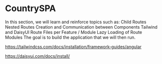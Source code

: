 # CountrySPA
In this section, we will learn and reinforce topics such as:  Child Routes Nested Routes Creation and Communication between Components Tailwind and DaisyUI Route Files per Feature / Module Lazy Loading of Route Modules The goal is to build the application that we will then run.

https://tailwindcss.com/docs/installation/framework-guides/angular


https://daisyui.com/docs/install/